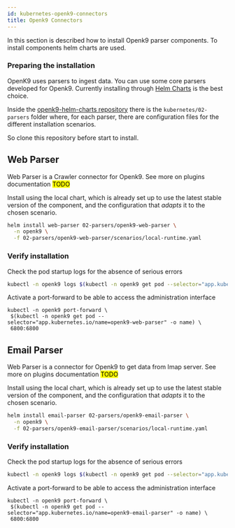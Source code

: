 ```yaml
---
id: kubernetes-openk9-connectors
title: Openk9 Connectors
---
```


In this section is described how to install Openk9 parser components. To install components helm charts are used.

### Preparing the installation

OpenK9 uses parsers to ingest data. You can use some core parsers developed for Openk9.
Currently installing through [Helm Charts](https://helm.sh/docs/topics/charts/) is the best choice.

Inside the [openk9-helm-charts repository](https://github.com/smclab/openk9-helm-charts) there is the
`kubernetes/02-parsers` folder where, for each parser, there are configuration files for the different installation scenarios.

So clone this repository before start to install.

## Web Parser

Web Parser is a Crawler connector for Openk9. See more on plugins documentation <mark>TODO</mark>

Install using the local chart, which is already set up to use the latest stable version of the component, and the
configuration that *adapts* it to the chosen scenario.

```bash
helm install web-parser 02-parsers/openk9-web-parser \
  -n openk9 \
  -f 02-parsers/openk9-web-parser/scenarios/local-runtime.yaml
```

### Verify installation

Check the pod startup logs for the absence of serious errors

```bash
kubectl -n openk9 logs $(kubectl -n openk9 get pod --selector="app.kubernetes.io/name=openk9-web-parser" -o name)
```

Activate a port-forward to be able to access the administration interface

```
kubectl -n openk9 port-forward \
 $(kubectl -n openk9 get pod --selector="app.kubernetes.io/name=openk9-web-parser" -o name) \
 6800:6800
```


## Email Parser

Web Parser is a connector for Openk9 to get data from Imap server. See more on plugins documentation <mark>TODO</mark>

Install using the local chart, which is already set up to use the latest stable version of the component, and the
configuration that *adapts* it to the chosen scenario.

```bash
helm install email-parser 02-parsers/openk9-email-parser \
  -n openk9 \
  -f 02-parsers/openk9-email-parser/scenarios/local-runtime.yaml
```

### Verify installation

Check the pod startup logs for the absence of serious errors

```bash
kubectl -n openk9 logs $(kubectl -n openk9 get pod --selector="app.kubernetes.io/name=openk9-email-parser" -o name)
```

Activate a port-forward to be able to access the administration interface

```
kubectl -n openk9 port-forward \
 $(kubectl -n openk9 get pod --selector="app.kubernetes.io/name=openk9-email-parser" -o name) \
 6800:6800
```

